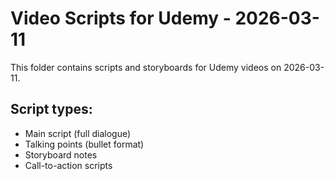 # Video Scripts for Udemy - 2026-03-11

This folder contains scripts and storyboards for Udemy videos on 2026-03-11.

## Script types:
- Main script (full dialogue)
- Talking points (bullet format)
- Storyboard notes
- Call-to-action scripts
